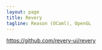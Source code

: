 ```yaml
---
layout: page
title: Revery
tagline: Reason (OCaml), OpenGL
---
```


https://github.com/revery-ui/revery
